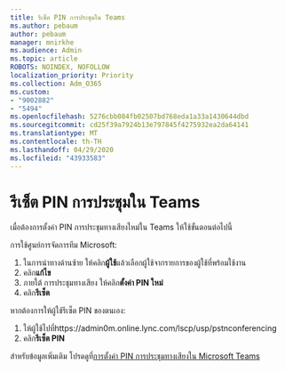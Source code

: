 ```yaml
---
title: รีเซ็ต PIN การประชุมใน Teams
ms.author: pebaum
author: pebaum
manager: mnirkhe
ms.audience: Admin
ms.topic: article
ROBOTS: NOINDEX, NOFOLLOW
localization_priority: Priority
ms.collection: Adm_O365
ms.custom:
- "9002882"
- "5494"
ms.openlocfilehash: 5276cbb084fb02507bd768eda1a33a1430644dbd
ms.sourcegitcommit: cd25f39a7924b13e797845f4275932ea2da64141
ms.translationtype: MT
ms.contentlocale: th-TH
ms.lasthandoff: 04/29/2020
ms.locfileid: "43933583"
---
```

# <a name="reset-conferencing-pin-in-teams"></a>รีเซ็ต PIN การประชุมใน Teams

เมื่อต้องการตั้งค่า PIN การประชุมทางเสียงใหม่ใน Teams ให้ใช้ขั้นตอนต่อไปนี้  

การใช้ศูนย์การจัดการทีม Microsoft:

1. ในการนําทางด้านซ้าย ให้คลิก**ผู้ใช้**แล้วเลือกผู้ใช้จากรายการของผู้ใช้ที่พร้อมใช้งาน
2. คลิก**แก้ไข**
3. ภายใต้ การประชุมทางเสียง ให้คลิก**ตั้งค่า PIN ใหม่**
4. คลิก**รีเซ็ต**

หากต้องการให้ผู้ใช้รีเซ็ต PIN ของตนเอง:
1. ให้ผู้ใช้ไปที่https://admin0m.online.lync.com/lscp/usp/pstnconferencing
2. คลิก**รีเซ็ต PIN**

สําหรับข้อมูลเพิ่มเติม โปรดดูที่[การตั้งค่า PIN การประชุมทางเสียงใน Microsoft Teams](https://docs.microsoft.com/microsoftteams/reset-the-audio-conferencing-pin-in-teams)
